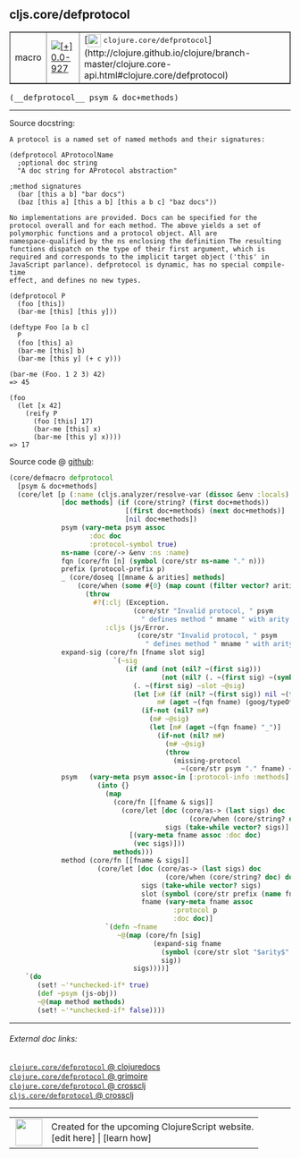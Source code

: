 ## cljs.core/defprotocol



 <table border="1">
<tr>
<td>macro</td>
<td><a href="https://github.com/cljsinfo/cljs-api-docs/tree/0.0-927"><img valign="middle" alt="[+] 0.0-927" title="Added in 0.0-927" src="https://img.shields.io/badge/+-0.0--927-lightgrey.svg"></a> </td>
<td>
[<img height="24px" valign="middle" src="http://i.imgur.com/1GjPKvB.png"> <samp>clojure.core/defprotocol</samp>](http://clojure.github.io/clojure/branch-master/clojure.core-api.html#clojure.core/defprotocol)
</td>
</tr>
</table>


 <samp>
(__defprotocol__ psym & doc+methods)<br>
</samp>

---





Source docstring:

```
A protocol is a named set of named methods and their signatures:

(defprotocol AProtocolName
  ;optional doc string
  "A doc string for AProtocol abstraction"

;method signatures
  (bar [this a b] "bar docs")
  (baz [this a] [this a b] [this a b c] "baz docs"))

No implementations are provided. Docs can be specified for the
protocol overall and for each method. The above yields a set of
polymorphic functions and a protocol object. All are
namespace-qualified by the ns enclosing the definition The resulting
functions dispatch on the type of their first argument, which is
required and corresponds to the implicit target object ('this' in
JavaScript parlance). defprotocol is dynamic, has no special compile-time
effect, and defines no new types.

(defprotocol P
  (foo [this])
  (bar-me [this] [this y]))

(deftype Foo [a b c]
  P
  (foo [this] a)
  (bar-me [this] b)
  (bar-me [this y] (+ c y)))

(bar-me (Foo. 1 2 3) 42)
=> 45

(foo
  (let [x 42]
    (reify P
      (foo [this] 17)
      (bar-me [this] x)
      (bar-me [this y] x))))
=> 17
```


Source code @ [github](https://github.com/clojure/clojurescript/blob/r1.7.48/src/main/clojure/cljs/core.cljc#L1763-L1866):

```clj
(core/defmacro defprotocol
  [psym & doc+methods]
  (core/let [p (:name (cljs.analyzer/resolve-var (dissoc &env :locals) psym))
             [doc methods] (if (core/string? (first doc+methods))
                             [(first doc+methods) (next doc+methods)]
                             [nil doc+methods])
             psym (vary-meta psym assoc
                    :doc doc
                    :protocol-symbol true)
             ns-name (core/-> &env :ns :name)
             fqn (core/fn [n] (symbol (core/str ns-name "." n)))
             prefix (protocol-prefix p)
             _ (core/doseq [[mname & arities] methods]
                 (core/when (some #{0} (map count (filter vector? arities)))
                   (throw
                     #?(:clj (Exception.
                               (core/str "Invalid protocol, " psym
                                 " defines method " mname " with arity 0"))
                        :cljs (js/Error.
                                (core/str "Invalid protocol, " psym
                                  " defines method " mname " with arity 0"))))))
             expand-sig (core/fn [fname slot sig]
                          `(~sig
                             (if (and (not (nil? ~(first sig)))
                                      (not (nil? (. ~(first sig) ~(symbol (core/str "-" slot)))))) ;; Property access needed here.
                               (. ~(first sig) ~slot ~@sig)
                               (let [x# (if (nil? ~(first sig)) nil ~(first sig))
                                     m# (aget ~(fqn fname) (goog/typeOf x#))]
                                 (if-not (nil? m#)
                                   (m# ~@sig)
                                   (let [m# (aget ~(fqn fname) "_")]
                                     (if-not (nil? m#)
                                       (m# ~@sig)
                                       (throw
                                         (missing-protocol
                                           ~(core/str psym "." fname) ~(first sig))))))))))
             psym   (vary-meta psym assoc-in [:protocol-info :methods]
                      (into {}
                        (map
                          (core/fn [[fname & sigs]]
                            (core/let [doc (core/as-> (last sigs) doc
                                             (core/when (core/string? doc) doc))
                                       sigs (take-while vector? sigs)]
                              [(vary-meta fname assoc :doc doc)
                               (vec sigs)]))
                          methods)))
             method (core/fn [[fname & sigs]]
                      (core/let [doc (core/as-> (last sigs) doc
                                       (core/when (core/string? doc) doc))
                                 sigs (take-while vector? sigs)
                                 slot (symbol (core/str prefix (name fname)))
                                 fname (vary-meta fname assoc
                                         :protocol p
                                         :doc doc)]
                        `(defn ~fname
                           ~@(map (core/fn [sig]
                                    (expand-sig fname
                                      (symbol (core/str slot "$arity$" (count sig)))
                                      sig))
                               sigs))))]
    `(do
       (set! ~'*unchecked-if* true)
       (def ~psym (js-obj))
       ~@(map method methods)
       (set! ~'*unchecked-if* false))))
```

<!--
Repo - tag - source tree - lines:

 <pre>
clojurescript @ r1.7.48
└── src
    └── main
        └── clojure
            └── cljs
                └── <ins>[core.cljc:1763-1866](https://github.com/clojure/clojurescript/blob/r1.7.48/src/main/clojure/cljs/core.cljc#L1763-L1866)</ins>
</pre>

-->

---



###### External doc links:

[`clojure.core/defprotocol` @ clojuredocs](http://clojuredocs.org/clojure.core/defprotocol)<br>
[`clojure.core/defprotocol` @ grimoire](http://conj.io/store/v1/org.clojure/clojure/1.7.0-beta3/clj/clojure.core/defprotocol/)<br>
[`clojure.core/defprotocol` @ crossclj](http://crossclj.info/fun/clojure.core/defprotocol.html)<br>
[`cljs.core/defprotocol` @ crossclj](http://crossclj.info/fun/cljs.core/defprotocol.html)<br>

---

 <table>
<tr><td>
<img valign="middle" align="right" width="48px" src="http://i.imgur.com/Hi20huC.png">
</td><td>
Created for the upcoming ClojureScript website.<br>
[edit here] | [learn how]
</td></tr></table>

[edit here]:https://github.com/cljsinfo/cljs-api-docs/blob/master/cljsdoc/cljs.core_defprotocol.cljsdoc
[learn how]:https://github.com/cljsinfo/cljs-api-docs/wiki/cljsdoc-files

<!--

This information was too distracting to show to readers, but I'll leave it
commented here since it is helpful to:

- pretty-print the data used to generate this document
- and show how to retrieve that data



The API data for this symbol:

```clj
{:ns "cljs.core",
 :name "defprotocol",
 :signature ["[psym & doc+methods]"],
 :history [["+" "0.0-927"]],
 :type "macro",
 :full-name-encode "cljs.core_defprotocol",
 :source {:code "(core/defmacro defprotocol\n  [psym & doc+methods]\n  (core/let [p (:name (cljs.analyzer/resolve-var (dissoc &env :locals) psym))\n             [doc methods] (if (core/string? (first doc+methods))\n                             [(first doc+methods) (next doc+methods)]\n                             [nil doc+methods])\n             psym (vary-meta psym assoc\n                    :doc doc\n                    :protocol-symbol true)\n             ns-name (core/-> &env :ns :name)\n             fqn (core/fn [n] (symbol (core/str ns-name \".\" n)))\n             prefix (protocol-prefix p)\n             _ (core/doseq [[mname & arities] methods]\n                 (core/when (some #{0} (map count (filter vector? arities)))\n                   (throw\n                     #?(:clj (Exception.\n                               (core/str \"Invalid protocol, \" psym\n                                 \" defines method \" mname \" with arity 0\"))\n                        :cljs (js/Error.\n                                (core/str \"Invalid protocol, \" psym\n                                  \" defines method \" mname \" with arity 0\"))))))\n             expand-sig (core/fn [fname slot sig]\n                          `(~sig\n                             (if (and (not (nil? ~(first sig)))\n                                      (not (nil? (. ~(first sig) ~(symbol (core/str \"-\" slot)))))) ;; Property access needed here.\n                               (. ~(first sig) ~slot ~@sig)\n                               (let [x# (if (nil? ~(first sig)) nil ~(first sig))\n                                     m# (aget ~(fqn fname) (goog/typeOf x#))]\n                                 (if-not (nil? m#)\n                                   (m# ~@sig)\n                                   (let [m# (aget ~(fqn fname) \"_\")]\n                                     (if-not (nil? m#)\n                                       (m# ~@sig)\n                                       (throw\n                                         (missing-protocol\n                                           ~(core/str psym \".\" fname) ~(first sig))))))))))\n             psym   (vary-meta psym assoc-in [:protocol-info :methods]\n                      (into {}\n                        (map\n                          (core/fn [[fname & sigs]]\n                            (core/let [doc (core/as-> (last sigs) doc\n                                             (core/when (core/string? doc) doc))\n                                       sigs (take-while vector? sigs)]\n                              [(vary-meta fname assoc :doc doc)\n                               (vec sigs)]))\n                          methods)))\n             method (core/fn [[fname & sigs]]\n                      (core/let [doc (core/as-> (last sigs) doc\n                                       (core/when (core/string? doc) doc))\n                                 sigs (take-while vector? sigs)\n                                 slot (symbol (core/str prefix (name fname)))\n                                 fname (vary-meta fname assoc\n                                         :protocol p\n                                         :doc doc)]\n                        `(defn ~fname\n                           ~@(map (core/fn [sig]\n                                    (expand-sig fname\n                                      (symbol (core/str slot \"$arity$\" (count sig)))\n                                      sig))\n                               sigs))))]\n    `(do\n       (set! ~'*unchecked-if* true)\n       (def ~psym (js-obj))\n       ~@(map method methods)\n       (set! ~'*unchecked-if* false))))",
          :title "Source code",
          :repo "clojurescript",
          :tag "r1.7.48",
          :filename "src/main/clojure/cljs/core.cljc",
          :lines [1763 1866]},
 :full-name "cljs.core/defprotocol",
 :clj-symbol "clojure.core/defprotocol",
 :docstring "A protocol is a named set of named methods and their signatures:\n\n(defprotocol AProtocolName\n  ;optional doc string\n  \"A doc string for AProtocol abstraction\"\n\n;method signatures\n  (bar [this a b] \"bar docs\")\n  (baz [this a] [this a b] [this a b c] \"baz docs\"))\n\nNo implementations are provided. Docs can be specified for the\nprotocol overall and for each method. The above yields a set of\npolymorphic functions and a protocol object. All are\nnamespace-qualified by the ns enclosing the definition The resulting\nfunctions dispatch on the type of their first argument, which is\nrequired and corresponds to the implicit target object ('this' in\nJavaScript parlance). defprotocol is dynamic, has no special compile-time\neffect, and defines no new types.\n\n(defprotocol P\n  (foo [this])\n  (bar-me [this] [this y]))\n\n(deftype Foo [a b c]\n  P\n  (foo [this] a)\n  (bar-me [this] b)\n  (bar-me [this y] (+ c y)))\n\n(bar-me (Foo. 1 2 3) 42)\n=> 45\n\n(foo\n  (let [x 42]\n    (reify P\n      (foo [this] 17)\n      (bar-me [this] x)\n      (bar-me [this y] x))))\n=> 17"}

```

Retrieve the API data for this symbol:

```clj
;; from Clojure REPL
(require '[clojure.edn :as edn])
(-> (slurp "https://raw.githubusercontent.com/cljsinfo/cljs-api-docs/catalog/cljs-api.edn")
    (edn/read-string)
    (get-in [:symbols "cljs.core/defprotocol"]))
```

-->
